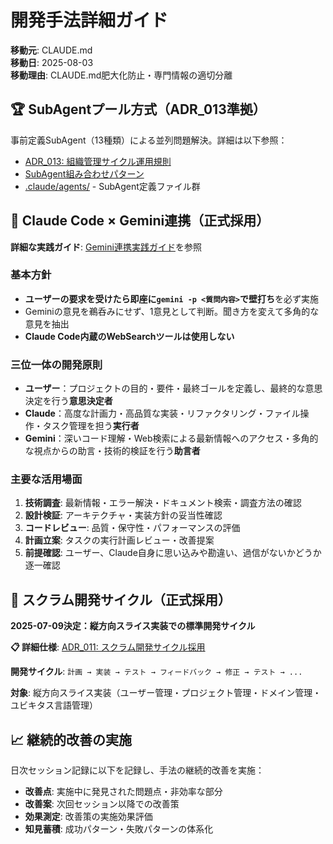 # 開発手法詳細ガイド

**移動元**: CLAUDE.md  
**移動日**: 2025-08-03  
**移動理由**: CLAUDE.md肥大化防止・専門情報の適切分離

## 🏆 SubAgentプール方式（ADR_013準拠）

事前定義SubAgent（13種類）による並列問題解決。詳細は以下参照：
- [ADR_013: 組織管理サイクル運用規則](../07_Decisions/ADR_013_組織管理サイクル運用規則.md)
- [SubAgent組み合わせパターン](./SubAgent組み合わせパターン.md)
- [.claude/agents/](../../.claude/agents/) - SubAgent定義ファイル群

## 🤝 Claude Code × Gemini連携（正式採用）

**詳細な実践ガイド**: [Gemini連携実践ガイド](/Doc/09_Environment/Gemini連携実践ガイド.md)を参照

### 基本方針

- **ユーザーの要求を受けたら即座に`gemini -p <質問内容>`で壁打ち**を必ず実施
- Geminiの意見を鵜呑みにせず、1意見として判断。聞き方を変えて多角的な意見を抽出
- **Claude Code内蔵のWebSearchツールは使用しない**

### 三位一体の開発原則

- **ユーザー**：プロジェクトの目的・要件・最終ゴールを定義し、最終的な意思決定を行う**意思決定者**
- **Claude**：高度な計画力・高品質な実装・リファクタリング・ファイル操作・タスク管理を担う**実行者**
- **Gemini**：深いコード理解・Web検索による最新情報へのアクセス・多角的な視点からの助言・技術的検証を行う**助言者**

### 主要な活用場面

1. **技術調査**: 最新情報・エラー解決・ドキュメント検索・調査方法の確認
2. **設計検証**: アーキテクチャ・実装方針の妥当性確認
3. **コードレビュー**: 品質・保守性・パフォーマンスの評価
4. **計画立案**: タスクの実行計画レビュー・改善提案
5. **前提確認**: ユーザー、Claude自身に思い込みや勘違い、過信がないかどうか逐一確認

## 🔄 スクラム開発サイクル（正式採用）

**2025-07-09決定：縦方向スライス実装での標準開発サイクル**

**📋 詳細仕様**: [ADR_011: スクラム開発サイクル採用](/Doc/07_Decisions/ADR_011_スクラム開発サイクル採用.md)

**開発サイクル**: `計画 → 実装 → テスト → フィードバック → 修正 → テスト → ...`

**対象**: 縦方向スライス実装（ユーザー管理・プロジェクト管理・ドメイン管理・ユビキタス言語管理）

## 📈 継続的改善の実施

日次セッション記録に以下を記録し、手法の継続的改善を実施：
- **改善点**: 実施中に発見された問題点・非効率な部分
- **改善案**: 次回セッション以降での改善策
- **効果測定**: 改善策の実施効果評価
- **知見蓄積**: 成功パターン・失敗パターンの体系化